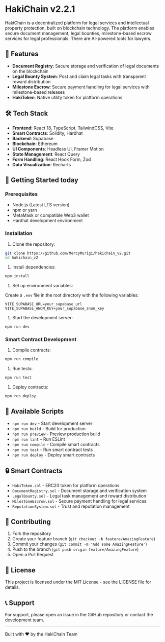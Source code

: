 # HakiChain v2.2.1

HakiChain is a decentralized platform for legal services and intellectual property protection, built on blockchain technology. The platform enables secure document management, legal bounties, milestone-based escrow services for legal professionals. There are AI-powered tools for lawyers. 

## 🌟 Features

- **Document Registry**: Secure storage and verification of legal documents on the blockchain
- **Legal Bounty System**: Post and claim legal tasks with transparent reward distribution
- **Milestone Escrow**: Secure payment handling for legal services with milestone-based releases
- **HakiToken**: Native utility token for platform operations 

## 🛠️ Tech Stack

- **Frontend**: React 18, TypeScript, TailwindCSS, Vite
- **Smart Contracts**: Solidity, Hardhat
- **Backend**: Supabase
- **Blockchain**: Ethereum
- **UI Components**: Headless UI, Framer Motion
- **State Management**: React Query
- **Form Handling**: React Hook Form, Zod
- **Data Visualization**: Recharts

## 🚀 Getting Started today


### Prerequisites

- Node.js (Latest LTS version)
- npm or yarn
- MetaMask or compatible Web3 wallet
- Hardhat development environment

### Installation

1. Clone the repository:

```bash
git clone https://github.com/MercyMurigi/hakichain_v2.git
cd hakichain_v2
```

1. Install dependencies:

```bash
npm install
```

1. Set up environment variables:

Create a `.env` file in the root directory with the following variables:

```env
VITE_SUPABASE_URL=your_supabase_url
VITE_SUPABASE_ANON_KEY=your_supabase_anon_key
```

1. Start the development server:

```bash
npm run dev
```

### Smart Contract Development

1. Compile contracts:

```bash
npm run compile
```

1. Run tests:

```bash
npm run test
```

1. Deploy contracts:

```bash
npm run deploy
```

## 📝 Available Scripts

- `npm run dev` - Start development server
- `npm run build` - Build for production
- `npm run preview` - Preview production build
- `npm run lint` - Run ESLint
- `npm run compile` - Compile smart contracts
- `npm run test` - Run smart contract tests
- `npm run deploy` - Deploy smart contracts

## 🔒 Smart Contracts

- `HakiToken.sol` - ERC20 token for platform operations
- `DocumentRegistry.sol` - Document storage and verification system
- `LegalBounty.sol` - Legal task management and reward distribution
- `MilestoneEscrow.sol` - Secure payment handling for legal services
- `ReputationSystem.sol` - Trust and reputation management

## 🤝 Contributing

1. Fork the repository
2. Create your feature branch (`git checkout -b feature/AmazingFeature`)
3. Commit your changes (`git commit -m 'Add some AmazingFeature'`)
4. Push to the branch (`git push origin feature/AmazingFeature`)
5. Open a Pull Request

## 📄 License

This project is licensed under the MIT License - see the LICENSE file for details.

## 📞 Support

For support, please open an issue in the GitHub repository or contact the development team.

---

Built with ❤️ by the HakiChain Team
